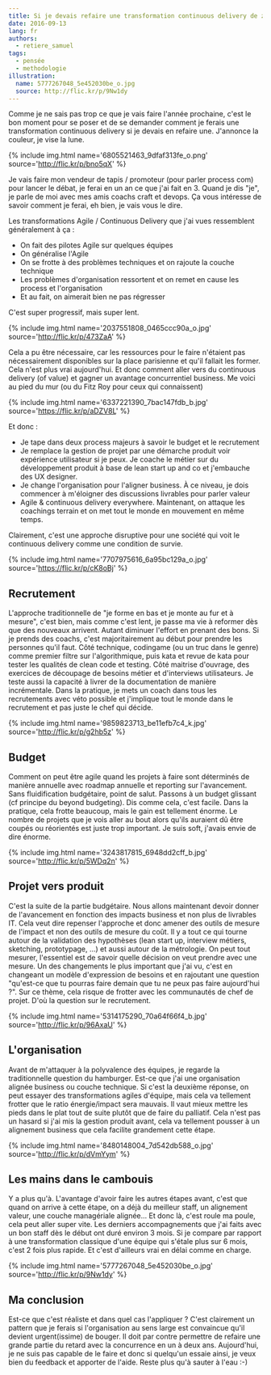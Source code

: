 ```yaml
---
title: Si je devais refaire une transformation continuous delivery de zéro
date: 2016-09-13
lang: fr
authors:
  - retiere_samuel
tags:
  - pensée
  - methodologie
illustration:
  name: 5777267048_5e452030be_o.jpg
  source: http://flic.kr/p/9Nw1dy
---
```


Comme je ne sais pas trop ce que je vais faire l'année prochaine, c'est le bon moment pour se poser et de se demander comment je ferais une transformation continuous delivery si je devais en refaire une. J'annonce la couleur, je vise la lune.

{% include img.html
    name='6805521463_9dfaf313fe_o.png'
    source='http://flic.kr/p/bno5qX'
%}

Je vais faire mon vendeur de tapis / promoteur (pour parler process com) pour lancer le débat, je ferai en un an ce que j'ai fait en 3. Quand je dis "je", je parle de moi avec mes amis coachs craft et devops. Ça vous intéresse de savoir comment je ferai, eh bien, je vais vous le dire.

Les transformations Agile / Continuous Delivery que j'ai vues ressemblent généralement à ça :

- On fait des pilotes Agile sur quelques équipes
- On généralise l'Agile
- On se frotte à des problèmes techniques et on rajoute la couche technique
- Les problèmes d'organisation ressortent et on remet en cause les process et l'organisation
- Et au fait, on aimerait bien ne pas régresser

C'est super progressif, mais super lent.

{% include img.html
    name='2037551808_0465ccc90a_o.jpg'
    source='http://flic.kr/p/473ZaA'
%}

Cela a pu être nécessaire, car les ressources pour le faire n'étaient pas nécessairement disponibles sur la place parisienne et qu'il fallait les former. Cela n'est plus vrai aujourd'hui. Et donc comment aller vers du continuous delivery (of value) et gagner un avantage concurrentiel business. Me voici au pied du mur (ou du Fitz Roy pour ceux qui connaissent)

{% include img.html
    name='6337221390_7bac147fdb_b.jpg'
    source='https://flic.kr/p/aDZV8L'
%}

Et donc :

- Je tape dans deux process majeurs à savoir le budget et le recrutement
- Je remplace la gestion de projet par une démarche produit voir expérience utilisateur si je peux. Je coache le métier sur du développement produit à base de lean start up and co et j'embauche des UX designer.
- Je change l'organisation pour l'aligner business. À ce niveau, je dois commencer à m'éloigner des discussions livrables pour parler valeur
- Agile &amp; continuous delivery everywhere. Maintenant, on attaque les coachings terrain et on met tout le monde en mouvement en même temps.

Clairement, c'est une approche disruptive pour une société qui voit le continuous delivery comme une condition de survie.


{% include img.html
    name='7707975616_6a95bc129a_o.jpg'
    source='https://flic.kr/p/cK8oBj'
%}

## Recrutement

L'approche traditionnelle de "je forme en bas et je monte au fur et à mesure", c'est bien, mais comme c'est lent, je passe ma vie à reformer dès que des nouveaux arrivent. Autant diminuer l'effort en prenant des bons. Si je prends des coachs, c'est majoritairement au début pour prendre les personnes qu'il faut. Côté technique, codingame (ou un truc dans le genre) comme premier filtre sur l'algorithmique, puis kata et revue de kata pour tester les qualités de clean code et testing. Côté maitrise d'ouvrage, des exercices de découpage de besoins métier et d'interviews utilisateurs. Je teste aussi la capacité à livrer de la documentation de manière incrémentale. Dans la pratique, je mets un coach dans tous les recrutements avec véto possible et j'implique tout le monde dans le recrutement et pas juste le chef qui décide.


{% include img.html
    name='9859823713_be11efb7c4_k.jpg'
    source='http://flic.kr/p/g2hb5z'
%}

## Budget

Comment on peut être agile quand les projets à faire sont déterminés de manière annuelle avec roadmap annuelle et reporting sur l'avancement. Sans fluidification budgétaire, point de salut. Passons à un budget glissant (cf principe du beyond budgeting). Dis comme cela, c'est facile. Dans la pratique, cela frotte beaucoup, mais le gain est tellement énorme. Le nombre de projets que je vois aller au bout alors qu'ils auraient dû être coupés ou réorientés est juste trop important. Je suis soft, j'avais envie de dire énorme.


{% include img.html
    name='3243817815_6948dd2cff_b.jpg'
    source='http://flic.kr/p/5WDq2n'
%}

## Projet vers produit

C'est la suite de la partie budgétaire. Nous allons maintenant devoir donner de l'avancement en fonction des impacts business et non plus de livrables IT. Cela veut dire repenser l'approche et donc amener des outils de mesure de l'impact et non des outils de mesure du coût. Il y a tout ce qui tourne autour de la validation des hypothèses (lean start up, interview métiers, sketching, prototypage, ...) et aussi autour de la métrologie. On peut tout mesurer, l'essentiel est de savoir quelle décision on veut prendre avec une mesure. Un des changements le plus important que j'ai vu, c'est en changeant un modèle d'expression de besoins et en rajoutant une question "qu'est-ce que tu pourras faire demain que tu ne peux pas faire aujourd'hui ?". Sur ce thème, cela risque de frotter avec les communautés de chef de projet. D'où la question sur le recrutement.


{% include img.html
    name='5314175290_70a64f66f4_b.jpg'
    source='http://flic.kr/p/96AxaU'
%}

## L'organisation

Avant de m'attaquer à la polyvalence des équipes, je regarde la traditionnelle question du hamburger. Est-ce que j'ai une organisation alignée business ou couche technique. Si c'est la deuxième réponse, on peut essayer des transformations agiles d'équipe, mais cela va tellement frotter que le ratio énergie/impact sera mauvais. Il vaut mieux mettre les pieds dans le plat tout de suite plutôt que de faire du palliatif. Cela n'est pas un hasard si j'ai mis la gestion produit avant, cela va tellement pousser à un alignement business que cela facilite grandement cette étape.


{% include img.html
    name='8480148004_7d542db588_o.jpg'
    source='http://flic.kr/p/dVmYym'
%}


## Les mains dans le cambouis

Y a plus qu'à. L'avantage d'avoir faire les autres étapes avant, c'est que quand on arrive à cette étape, on a déjà du meilleur staff, un alignement valeur, une couche managériale alignée... Et donc là, c'est roule ma poule, cela peut aller super vite. Les derniers accompagnements que j'ai faits avec un bon staff dès le début ont duré environ 3 mois. Si je compare par rapport à une transformation classique d'une équipe qui s'étale plus sur 6 mois, c'est 2 fois plus rapide. Et c'est d'ailleurs vrai en délai comme en charge.


{% include img.html
    name='5777267048_5e452030be_o.jpg'
    source='http://flic.kr/p/9Nw1dy'
%}

## Ma conclusion

Est-ce que c'est réaliste et dans quel cas l'appliquer ? C'est clairement un pattern que je ferais si l'organisation au sens large est convaincue qu'il devient urgent(issime) de bouger. Il doit par contre permettre de refaire une grande partie du retard avec la concurrence en un à deux ans. Aujourd'hui, je ne suis pas capable de le faire et donc si quelqu'un essaie ainsi, je veux bien du feedback et apporter de l'aide. Reste plus qu'à sauter à l'eau :-)
